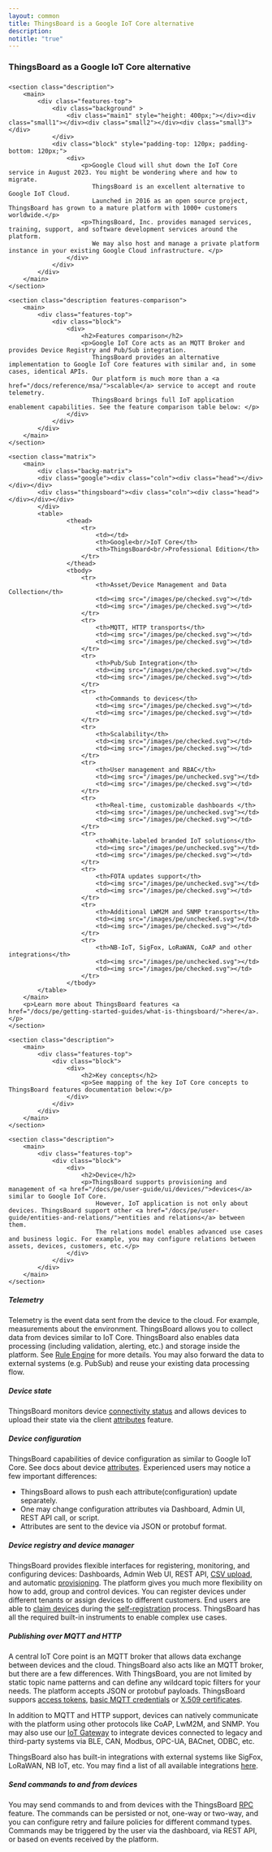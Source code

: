```yaml
---
layout: common
title: ThingsBoard is a Google IoT Core alternative
description:
notitle: "true"
---
```


<section id="google-iot-core-alternative">
    <section class="intro">
        <main>
            <h1>ThingsBoard as a Google IoT Core alternative</h1>
            <h1 class="clari"></h1>
        </main>
    </section>
    
    <section class="description">
        <main>
            <div class="features-top">
                <div class="background" >
                    <div class="main1" style="height: 400px;"></div><div class="small1"></div><div class="small2"></div><div class="small3"></div>
                </div>
                <div class="block" style="padding-top: 120px; padding-bottom: 120px;">
                    <div>
                        <p>Google Cloud will shut down the IoT Core service in August 2023. You might be wondering where and how to migrate. 
                           ThingsBoard is an excellent alternative to Google IoT Cloud. 
                           Launched in 2016 as an open source project, ThingsBoard has grown to a mature platform with 1000+ customers worldwide.</p>
                        <p>ThingsBoard, Inc. provides managed services, training, support, and software development services around the platform. 
                           We may also host and manage a private platform instance in your existing Google Cloud infrastructure. </p>
                    </div>    
                </div>
            </div>
        </main>
    </section>
    
    <section class="description features-comparison">
        <main>
            <div class="features-top">
                <div class="block">
                    <div>
                        <h2>Features comparison</h2>
                        <p>Google IoT Core acts as an MQTT Broker and provides Device Registry and Pub/Sub integration. 
                           ThingsBoard provides an alternative implementation to Google IoT Core features with similar and, in some cases, identical APIs.
                           Our platform is much more than a <a href="/docs/reference/msa/">scalable</a> service to accept and route telemetry.
                           ThingsBoard brings full IoT application enablement capabilities. See the feature comparison table below: </p>
                    </div>    
                </div>
            </div>
        </main>
    </section>
    
    <section class="matrix">
        <main>
            <div class="backg-matrix">
            <div class="google"><div class="coln"><div class="head"></div></div></div>
            <div class="thingsboard"><div class="coln"><div class="head"></div></div></div>
            </div>
            <table>
                    <thead>
                        <tr>
                            <td></td>
                            <th>Google<br/>IoT Core</th>
                            <th>ThingsBoard<br/>Professional Edition</th>
                        </tr>
                    </thead>
                    <tbody>
                        <tr>
                            <th>Asset/Device Management and Data Collection</th>
                            <td><img src="/images/pe/checked.svg"></td>
                            <td><img src="/images/pe/checked.svg"></td>
                        </tr>
                        <tr>
                            <th>MQTT, HTTP transports</th>
                            <td><img src="/images/pe/checked.svg"></td>
                            <td><img src="/images/pe/checked.svg"></td>
                        </tr>
                        <tr>
                            <th>Pub/Sub Integration</th>
                            <td><img src="/images/pe/checked.svg"></td>
                            <td><img src="/images/pe/checked.svg"></td>
                        </tr>
                        <tr>
                            <th>Commands to devices</th>
                            <td><img src="/images/pe/checked.svg"></td>
                            <td><img src="/images/pe/checked.svg"></td>
                        </tr>
                        <tr>
                            <th>Scalability</th>
                            <td><img src="/images/pe/checked.svg"></td>
                            <td><img src="/images/pe/checked.svg"></td>
                        </tr>
                        <tr>
                            <th>User management and RBAC</th>
                            <td><img src="/images/pe/unchecked.svg"></td>
                            <td><img src="/images/pe/checked.svg"></td>
                        </tr>
                        <tr>
                            <th>Real-time, customizable dashboards </th>
                            <td><img src="/images/pe/unchecked.svg"></td>
                            <td><img src="/images/pe/checked.svg"></td>
                        </tr>
                        <tr>
                            <th>White-labeled branded IoT solutions</th>
                            <td><img src="/images/pe/unchecked.svg"></td>
                            <td><img src="/images/pe/checked.svg"></td>
                        </tr>
                        <tr>
                            <th>FOTA updates support</th>
                            <td><img src="/images/pe/unchecked.svg"></td>
                            <td><img src="/images/pe/checked.svg"></td>
                        </tr>
                        <tr>
                            <th>Additional LWM2M and SNMP transports</th>
                            <td><img src="/images/pe/unchecked.svg"></td>
                            <td><img src="/images/pe/checked.svg"></td>
                        </tr>
                        <tr>
                            <th>NB-IoT, SigFox, LoRaWAN, CoAP and other integrations</th>
                            <td><img src="/images/pe/unchecked.svg"></td>
                            <td><img src="/images/pe/checked.svg"></td>
                        </tr>
                    </tbody>
            </table>
        </main>
        <p>Learn more about ThingsBoard features <a href="/docs/pe/getting-started-guides/what-is-thingsboard/">here</a>.</p>
    </section>

    <section class="description">
        <main>
            <div class="features-top">
                <div class="block">
                    <div>
                        <h2>Key concepts</h2>
                        <p>See mapping of the key IoT Core concepts to ThingsBoard features documentation below:</p>
                    </div>    
                </div>
            </div>
        </main>
    </section>

    <section class="description">
        <main>
            <div class="features-top">
                <div class="block">
                    <div>
                        <h2>Device</h2>
                        <p>ThingsBoard supports provisioning and management of <a href="/docs/pe/user-guide/ui/devices/">devices</a> similar to Google IoT Core. 
                            However, IoT application is not only about devices. ThingsBoard support other <a href="/docs/pe/user-guide/entities-and-relations/">entities and relations</a> between them.
                            The relations model enables advanced use cases and business logic. For example, you may configure relations between assets, devices, customers, etc.</p>
                    </div>    
                </div>
            </div>
        </main>
    </section>


##### Telemetry

Telemetry is the event data sent from the device to the cloud. For example, measurements about the environment.
ThingsBoard allows you to collect data from devices similar to IoT Core. 
ThingsBoard also enables data processing (including validation, alerting, etc.) and storage inside the platform. 
See [Rule Engine](https://thingsboard.io/docs/pe/user-guide/rule-engine-2-0/re-getting-started/) for more details.
You may also forward the data to external systems (e.g. PubSub) and reuse your existing data processing flow.

##### Device state

ThingsBoard monitors device [connectivity status](https://thingsboard.io/docs/pe/user-guide/device-connectivity-status/) 
and allows devices to upload their state via the client [attributes](https://thingsboard.io/docs/pe/user-guide/attributes/#client-side-attributes) feature.  

##### Device configuration

ThingsBoard capabilities of device configuration as similar to Google IoT Core. 
See docs about device [attributes](https://thingsboard.io/docs/pe/user-guide/attributes/).
Experienced users may notice a few important differences:

 * ThingsBoard allows to push each attribute(configuration) update separately.
 * One may change configuration attributes via Dashboard, Admin UI, REST API call, or script.
 * Attributes are sent to the device via JSON or protobuf format. 

##### Device registry and device manager

ThingsBoard provides flexible interfaces for registering, monitoring, and configuring devices: 
Dashboards, Admin Web UI, REST API, [CSV upload](https://thingsboard.io/docs/pe/user-guide/bulk-provisioning/), and automatic [provisioning](https://thingsboard.io/docs/pe/user-guide/device-provisioning/). 
The platform gives you much more flexibility on how to add, group and control devices. 
You can register devices under different tenants or assign devices to different customers. 
End users are able to [claim devices](https://thingsboard.io/docs/pe/user-guide/claiming-devices/) during the [self-registration](https://thingsboard.io/docs/pe/user-guide/self-registration/) process. 
ThingsBoard has all the required built-in instruments to enable complex use cases.

##### Publishing over MQTT and HTTP

A central IoT Core point is an MQTT broker that allows data exchange between devices and the cloud. 
ThingsBoard also acts like an MQTT broker, but there are a few differences. 
With ThingsBoard, you are not limited by static topic name patterns and can define any wildcard topic filters for your needs.
The platform accepts JSON or protobuf payloads.
ThingsBoard suppors [access tokens](https://thingsboard.io/docs/pe/user-guide/access-token/), 
[basic MQTT credentials](https://thingsboard.io/docs/pe/user-guide/basic-mqtt/) or 
[X.509 certificates](https://thingsboard.io/docs/user-guide/certificates/).

In addition to MQTT and HTTP support, devices can natively communicate with the platform using other protocols like CoAP, LwM2M, and SNMP. 
You may also use our [IoT Gateway](https://thingsboard.io/docs/iot-gateway/what-is-iot-gateway/) to integrate devices connected to legacy and third-party systems via BLE, CAN, Modbus, OPC-UA, BACnet, ODBC, etc.

ThingsBoard also has built-in integrations with external systems like SigFox, LoRaWAN, NB IoT, etc. 
You may find a list of all available integrations [here](https://thingsboard.io/docs/user-guide/integrations/).

##### Send commands to and from devices

You may send commands to and from devices with the ThingsBoard [RPC](https://thingsboard.io/docs/user-guide/rpc/) feature. 
The commands can be persisted or not, one-way or two-way, and you can configure retry and failure policies for different command types.
Commands may be triggered by the user via the dashboard, via REST API, or based on events received by the platform.  
